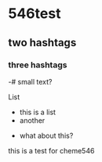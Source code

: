 # 546test

## two hashtags

### three hashtags

-# small text?

List
* this is a list
* another
- what about this?



this is a test for cheme546
